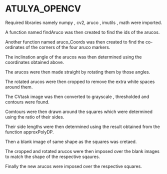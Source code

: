 # ATULYA_OPENCV

Required libraries namely numpy , cv2, aruco , imutils , math were imported.

A function named findAruco was then created to find the ids of the arucos.

Another function named aruco_Coords was then created to find the co-ordinates of the corners of the four aruco markers.

The inclination angle of the arucos was then determined using the coordinates obtained above.

The arucos were then made straight by rotating them by those angles.

The rotated arucos were then cropped to remove the extra white spaces around them.

The CVtask image was then converted to grayscale , thresholded and contours were found.

Comtours were then drawn around the squares which were determined using the ratio of their sides.

Their side lengths were then determined using the result obtained from the function approxPolyDP.

Then a blank image of same shape as the squares was cretaed.

The cropped and rotated arucos were then imposed over the blank images to match the shape of the respective sqaures.

Finally the new arucos were imposed over the respective squares.

